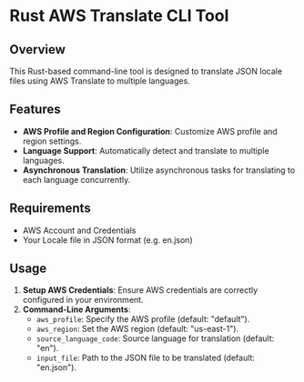 # Rust AWS Translate CLI Tool

## Overview

This Rust-based command-line tool is designed to translate JSON locale files using AWS Translate to multiple languages.

## Features

- **AWS Profile and Region Configuration**: Customize AWS profile and region settings.
- **Language Support**: Automatically detect and translate to multiple languages.
- **Asynchronous Translation**: Utilize asynchronous tasks for translating to each language concurrently.

## Requirements

- AWS Account and Credentials
- Your Locale file in JSON format (e.g. en.json)

## Usage

1. **Setup AWS Credentials**: Ensure AWS credentials are correctly configured in your environment.
2. **Command-Line Arguments**:
   - `aws_profile`: Specify the AWS profile (default: "default").
   - `aws_region`: Set the AWS region (default: "us-east-1").
   - `source_language_code`: Source language for translation (default: "en").
   - `input_file`: Path to the JSON file to be translated (default: "en.json").
